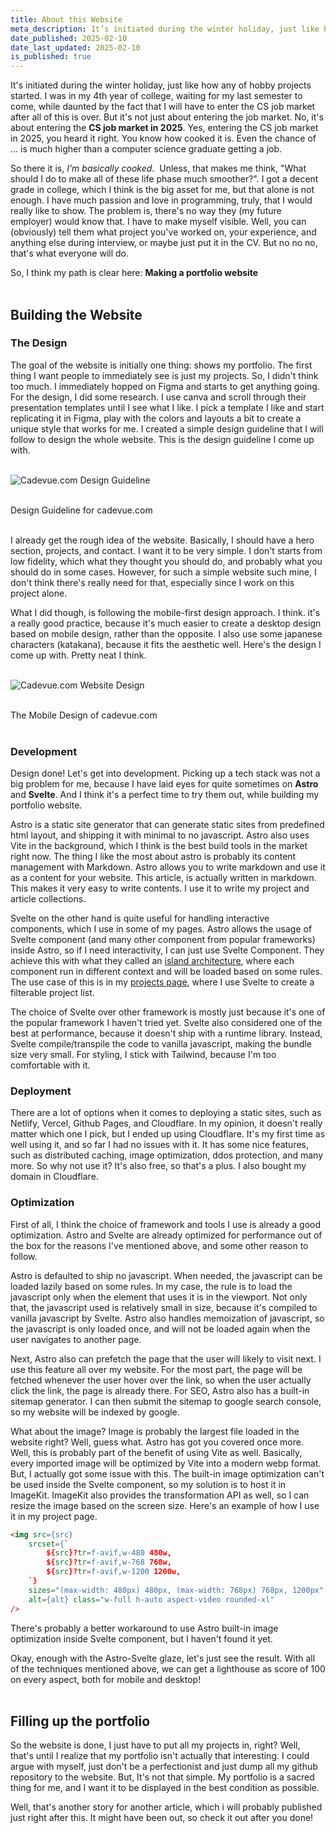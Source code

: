 ```yaml
---
title: About this Website
meta_description: It’s initiated during the winter holiday, just like how any of hobby projects started. I was in my 4th year of college, waiting for my last semester to come, while daunted by the fact that I will have to enter the CS job market after all of this is over. But it’s not just about entering the job market. No, it’s about entering the CS job market in 2025. Yes, entering the CS job market in 2025, you heard it right. You know how cooked it is. Even the chance of … is much higher than a computer science graduate getting a job.
date_published: 2025-02-10
date_last_updated: 2025-02-10
is_published: true
---
```


It's initiated during the winter holiday, just like how any of hobby projects started. I was in my 4th year of college, waiting for my last semester to come, while daunted by the fact that I will have to enter the CS job market after all of this is over. But it's not just about entering the job market. No, it's about entering the **CS job market in 2025**. Yes, entering the CS job market in 2025, you heard it right. You know how cooked it is. Even the chance of ... is much higher than a computer science graduate getting a job.

So there it is, *I'm basically cooked*. &nbsp;Unless, that makes me think, "What should I do to make all of these life phase much smoother?". I got a decent grade in college, which I think is the big asset for me, but that alone is not enough. I have much passion and love in programming, truly, that I would really like to show. The problem is, there's no way they (my future employer) would know that. I have to make myself visible. Well, you can (obviously) tell them what project you've worked on, your experience, and anything else during interview, or maybe just put it in the CV. But no no no, that's what everyone will do.

So, I think my path is clear here: **Making a portfolio website**
<br><br>

## Building the Website
### The Design
The goal of the website is initially one thing: shows my portfolio. The first thing I want people to immediately see is just my projects. So, I didn't think too much. I immediately hopped on Figma and starts to get anything going. For the design, I did some research. I use canva and scroll through their presentation templates until I see what I like. I pick a template I like and start replicating it in Figma, play with the colors and layouts a bit to create a unique style that works for me. I created a simple design guideline that I will follow to design the whole website. This is the design guideline I come up with.
<br> <br>
<div class="flex flex-col items-center gap-1">

![Cadevue.com Design Guideline](../../assets/web-content/cadevuecom-guideline.png)

<br>
<span class="text-sm sm:text-base italic">Design Guideline for cadevue.com</span>
</div>
<br>

I already get the rough idea of the website. Basically, I should have a hero section, projects, and contact. I want it to be very simple. I don't starts from low fidelity, which what they thought you should do, and probably what you should do in some cases. However, for such a simple website such mine, I don't think there's really need for that, especially since I work on this project alone. 

What I did though, is following the mobile-first design approach. I think. it's a really good practice, because it's much easier to create a desktop design based on mobile design, rather than the opposite. I also use some japanese characters (katakana), because it fits the aesthetic well. Here's the design I come up with. Pretty neat I think.
<br> <br>
<div class="flex flex-col items-center gap-1">

![Cadevue.com Website Design](../../assets/web-content/cadevuecom-design.png)

<br>
<span class="text-sm sm:text-base italic">The Mobile Design of cadevue.com</span>
</div>
<br>

### Development
Design done! Let's get into development. Picking up a tech stack was not a big problem for me, because I have laid eyes for quite sometimes on **Astro** and **Svelte**. And I think it's a perfect time to try them out, while building my portfolio website.

Astro is a static site generator that can generate static sites from predefined html layout, and shipping it with minimal to no javascript. Astro also uses Vite in the background, which I think is the best build tools in the market right now. The thing I like the most about astro is probably its content management with Markdown. Astro allows you to write markdown and use it as a content for your website. This article, is actually written in markdown. This makes it very easy to write contents. I use it to write my project and article collections.

Svelte on the other hand is quite useful for handling interactive components, which I use in some of my pages. Astro allows the usage of Svelte component (and many other component from popular frameworks) inside Astro, so if I need interactivity, I can just use Svelte Component. They achieve this with what they called an [island architecture](https://docs.astro.build/en/concepts/islands/), where each component run in different context and will be loaded based on some rules. The use case of this is in my [projects page](/projects), where I use Svelte to create a filterable project list. 

The choice of Svelte over other framework is mostly just because it's one of the popular framework I haven't tried yet. Svelte also considered one of the best at performance, because it doesn't ship with a runtime library. Instead, Svelte compile/transpile the code to vanilla javascript, making the bundle size very small. For styling, I stick with Tailwind, because I'm too comfortable with it.
<br>

### Deployment
There are a lot of options when it comes to deploying a static sites, such as Netlify, Vercel, Github Pages, and Cloudflare. In my opinion, it doesn't really matter which one I pick, but I ended up using Cloudflare. It's my first time as well using it, and so far I had no issues with it. It has some nice features, such as distributed caching, image optimization, ddos protection, and many more. So why not use it? It's also free, so that's a plus. I also bought my domain in Cloudflare.

### Optimization
First of all, I think the choice of framework and tools I use is already a good optimization. Astro and Svelte are already optimized for performance out of the box for the reasons I've mentioned above, and some other reason to follow. 

Astro is defaulted to ship no javascript. When needed, the javascript can be loaded lazily based on some rules. In my case, the rule is to load the javascript only when the element that uses it is in the viewport. Not only that, the javascript used is relatively small in size, because it's compiled to vanilla javascript by Svelte. Astro also handles memoization of javascript, so the javascript is only loaded once, and will not be loaded again when the user navigates to another page.

Next, Astro also can prefetch the page that the user will likely to visit next. I use this feature all over my website. For the most part, the page will be fetched whenever the user hover over the link, so when the user actually click the link, the page is already there. For SEO, Astro also has a built-in sitemap generator. I can then submit the sitemap to google search console, so my website will be indexed by google.

What about the image? Image is probably the largest file loaded in the website right? Well, guess what. Astro has got you covered once more. Well, this is probably part of the benefit of using Vite as well. Basically, every imported image will be optimized by Vite into a modern webp format. But, I actually got some issue with this. The built-in image optimization can't be used inside the Svelte component, so my solution is to host it in ImageKit. ImageKit also provides the transformation API as well, so I can resize the image based on the screen size. Here's an example of how I use it in my project page.

```html
<img src={src} 
    srcset={`
        ${src}?tr=f-avif,w-480 480w,
        ${src}?tr=f-avif,w-768 768w,
        ${src}?tr=f-avif,w-1200 1200w,
    `}
    sizes="(max-width: 480px) 480px, (max-width: 768px) 768px, 1200px"
    alt={alt} class="w-full h-auto aspect-video rounded-xl" 
/>
```
There's probably a better workaround to use Astro built-in image optimization inside Svelte component, but I haven't found it yet.

Okay, enough with the Astro-Svelte glaze, let's just see the result. With all of the techniques mentioned above, we can get a lighthouse as score of 100 on every aspect, both for mobile and desktop!
<br><br>

## Filling up the portfolio
So the website is done, I just have to put all my projects in, right? Well, that's until I realize that my portfolio isn't actually that interesting. I could argue with myself, just don't be a perfectionist and just dump all my github repository to the website. But, It's not that simple. My portfolio is a sacred thing for me, and I want it to be displayed in the best condition as possible.

Well, that's another story for another article, which i will probably published just right after this. It might have been out, so check it out after you done!
<br><br>
